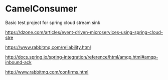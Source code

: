 # CamelConsumer
Basic test project for spring cloud stream sink

https://dzone.com/articles/event-driven-microservices-using-spring-cloud-stre

https://www.rabbitmq.com/reliability.html

http://docs.spring.io/spring-integration/reference/html/amqp.html#amqp-inbound-ack

http://www.rabbitmq.com/confirms.html
